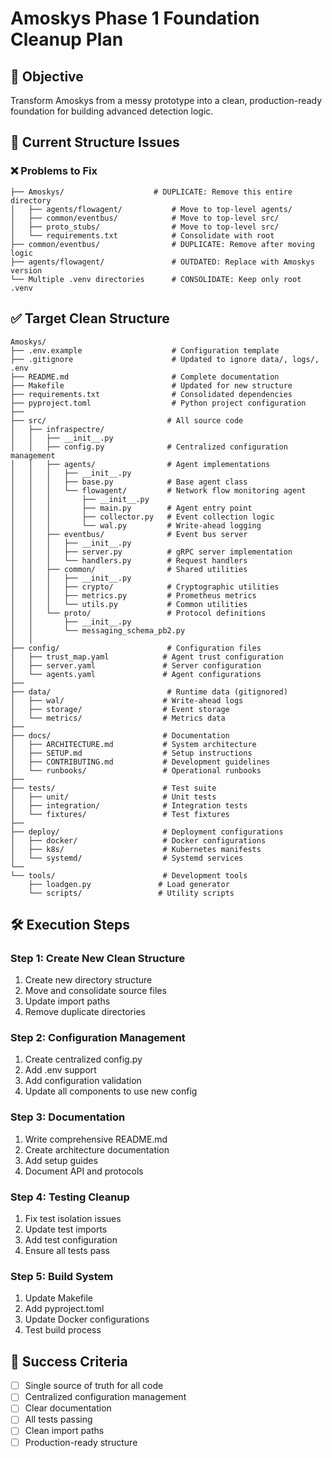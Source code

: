 # Amoskys Phase 1 Foundation Cleanup Plan

## 🎯 Objective
Transform Amoskys from a messy prototype into a clean, production-ready foundation for building advanced detection logic.

## 🧹 Current Structure Issues

### ❌ Problems to Fix
```
├── Amoskys/                    # DUPLICATE: Remove this entire directory
│   ├── agents/flowagent/           # Move to top-level agents/
│   ├── common/eventbus/            # Move to top-level src/
│   ├── proto_stubs/                # Move to top-level src/
│   └── requirements.txt            # Consolidate with root
├── common/eventbus/                # DUPLICATE: Remove after moving logic
├── agents/flowagent/               # OUTDATED: Replace with Amoskys version
└── Multiple .venv directories      # CONSOLIDATE: Keep only root .venv
```

## ✅ Target Clean Structure
```
Amoskys/
├── .env.example                    # Configuration template
├── .gitignore                      # Updated to ignore data/, logs/, .env
├── README.md                       # Complete documentation
├── Makefile                        # Updated for new structure
├── requirements.txt                # Consolidated dependencies
├── pyproject.toml                  # Python project configuration
├── 
├── src/                           # All source code
│   ├── infraspectre/
│   │   ├── __init__.py
│   │   ├── config.py              # Centralized configuration management
│   │   ├── agents/                # Agent implementations
│   │   │   ├── __init__.py
│   │   │   ├── base.py            # Base agent class
│   │   │   └── flowagent/         # Network flow monitoring agent
│   │   │       ├── __init__.py
│   │   │       ├── main.py        # Agent entry point
│   │   │       ├── collector.py   # Event collection logic
│   │   │       └── wal.py         # Write-ahead logging
│   │   ├── eventbus/              # Event bus server
│   │   │   ├── __init__.py
│   │   │   ├── server.py          # gRPC server implementation
│   │   │   └── handlers.py        # Request handlers
│   │   ├── common/                # Shared utilities
│   │   │   ├── __init__.py
│   │   │   ├── crypto/            # Cryptographic utilities
│   │   │   ├── metrics.py         # Prometheus metrics
│   │   │   └── utils.py           # Common utilities
│   │   └── proto/                 # Protocol definitions
│   │       ├── __init__.py
│   │       └── messaging_schema_pb2.py
│   │
├── config/                        # Configuration files
│   ├── trust_map.yaml            # Agent trust configuration
│   ├── server.yaml               # Server configuration
│   └── agents.yaml               # Agent configurations
├── 
├── data/                          # Runtime data (gitignored)
│   ├── wal/                      # Write-ahead logs
│   ├── storage/                  # Event storage
│   └── metrics/                  # Metrics data
├── 
├── docs/                         # Documentation
│   ├── ARCHITECTURE.md           # System architecture
│   ├── SETUP.md                  # Setup instructions
│   ├── CONTRIBUTING.md           # Development guidelines
│   └── runbooks/                 # Operational runbooks
├── 
├── tests/                        # Test suite
│   ├── unit/                     # Unit tests
│   ├── integration/              # Integration tests
│   └── fixtures/                 # Test fixtures
├── 
├── deploy/                       # Deployment configurations
│   ├── docker/                   # Docker configurations
│   ├── k8s/                      # Kubernetes manifests
│   └── systemd/                  # Systemd services
└── 
└── tools/                        # Development tools
    ├── loadgen.py               # Load generator
    └── scripts/                 # Utility scripts
```

## 🛠️ Execution Steps

### Step 1: Create New Clean Structure
1. Create new directory structure
2. Move and consolidate source files
3. Update import paths
4. Remove duplicate directories

### Step 2: Configuration Management
1. Create centralized config.py
2. Add .env support
3. Add configuration validation
4. Update all components to use new config

### Step 3: Documentation
1. Write comprehensive README.md
2. Create architecture documentation
3. Add setup guides
4. Document API and protocols

### Step 4: Testing Cleanup
1. Fix test isolation issues
2. Update test imports
3. Add test configuration
4. Ensure all tests pass

### Step 5: Build System
1. Update Makefile
2. Add pyproject.toml
3. Update Docker configurations
4. Test build process

## 🎯 Success Criteria
- [ ] Single source of truth for all code
- [ ] Centralized configuration management
- [ ] Clear documentation
- [ ] All tests passing
- [ ] Clean import paths
- [ ] Production-ready structure

